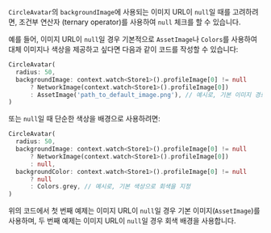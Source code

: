 `CircleAvatar`의 `backgroundImage`에 사용되는 이미지 URL이 `null`일 때를 고려하려면, 조건부 연산자 (ternary operator)를 사용하여 `null` 체크를 할 수 있습니다.

예를 들어, 이미지 URL이 `null`일 경우 기본적으로 `AssetImage`나 `Colors`를 사용하여 대체 이미지나 색상을 제공하고 싶다면 다음과 같이 코드를 작성할 수 있습니다:

```dart
CircleAvatar(
  radius: 50,
  backgroundImage: context.watch<Store1>().profileImage[0] != null 
      ? NetworkImage(context.watch<Store1>().profileImage[0]) 
      : AssetImage('path_to_default_image.png'), // 예시로, 기본 이미지 경로를 지정
)
```

또는 `null`일 때 단순한 색상을 배경으로 사용하려면:

```dart
CircleAvatar(
  radius: 50,
  backgroundImage: context.watch<Store1>().profileImage[0] != null 
      ? NetworkImage(context.watch<Store1>().profileImage[0]) 
      : null,
  backgroundColor: context.watch<Store1>().profileImage[0] != null
      ? null 
      : Colors.grey, // 예시로, 기본 색상으로 회색을 지정
)
```

위의 코드에서 첫 번째 예제는 이미지 URL이 `null`일 경우 기본 이미지(`AssetImage`)를 사용하며, 두 번째 예제는 이미지 URL이 `null`일 경우 회색 배경을 사용합니다.